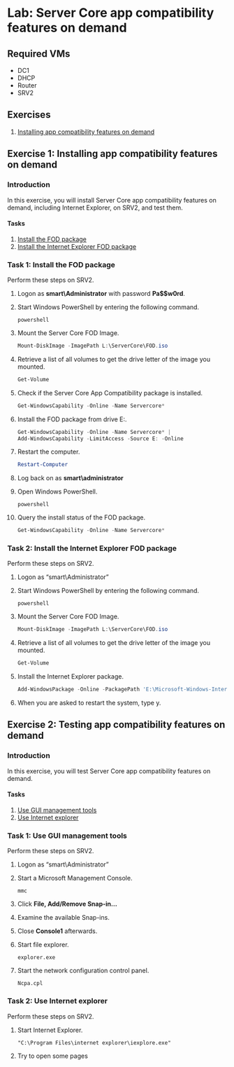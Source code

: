 # Lab: Server Core app compatibility features on demand

## Required VMs

* DC1
* DHCP
* Router
* SRV2

## Exercises

1. [Installing app compatibility features on demand](#exercise-1-installing-app-compatibility-features-on-demand)

## Exercise 1: Installing app compatibility features on demand

### Introduction

In this exercise, you will install Server Core app compatibility features on demand, including Internet Explorer, on SRV2, and test them.

#### Tasks

1. [Install the FOD package](#task-1-install-the-fod-package)
1. [Install the Internet Explorer FOD package](#task-2-install-the-internet-explorer-fod-package)

### Task 1: Install the FOD package

Perform these steps on SRV2.

1. Logon as **smart\Administrator** with password **Pa$$w0rd**.
1. Start Windows PowerShell by entering the following command.

   ````shell
   powershell
   ````

1. Mount the Server Core FOD Image.

   ````powershell
   Mount-DiskImage -ImagePath L:\ServerCore\FOD.iso
   ````

1. Retrieve a list of all volumes to get the drive letter of the image you mounted.

   ````powershell
   Get-Volume
   ````

1. Check if the Server Core App Compatibility package is installed.

   ````powershell
   Get-WindowsCapability -Online -Name Servercore*
   ````

1. Install the FOD package from drive E:.

   ````powershell
   Get-WindowsCapability -Online -Name Servercore* |
   Add-WindowsCapability -LimitAccess -Source E: -Online 
   ````

1. Restart the computer.

   ````powershell
   Restart-Computer 
   ````

1. Log back on as **smart\administrator**
1. Open Windows PowerShell.

   ````shell
   powershell
   ````

1. Query the install status of the FOD package.

   ````powershell
   Get-WindowsCapability -Online -Name Servercore*
   ````

### Task 2: Install the Internet Explorer FOD package

Perform these steps on SRV2.

1. Logon as “smart\Administrator”
1. Start Windows PowerShell by entering the following command.

   ````shell
   powershell
   ````

1. Mount the Server Core FOD Image.

   ````powershell
   Mount-DiskImage -ImagePath L:\ServerCore\FOD.iso
   ````

1. Retrieve a list of all volumes to get the drive letter of the image you mounted.

   ````powershell
   Get-Volume
   ````

1. Install the Internet Explorer package.

   ````powershell
   Add-WindowsPackage -Online -PackagePath 'E:\Microsoft-Windows-InternetExplorer-Optional-Package~31bf3856ad364e35~amd64~~.cab'
   ````

1. When you are asked to restart the system, type y.

## Exercise 2: Testing app compatibility features on demand

### Introduction

In this exercise, you will test Server Core app compatibility features on demand.

#### Tasks

1. [Use GUI management tools](#task-1-use-gui-management-tools)
1. [Use Internet explorer](#task-2-use-internet-explorer)

### Task 1:  Use GUI management tools

Perform these steps on SRV2.

1. Logon as “smart\Administrator”
1. Start a Microsoft Management Console.

   ````shell
   mmc
   ````

1. Click **File, Add/Remove Snap-in…**
1. Examine the available Snap-ins.
1. Close **Console1** afterwards.
1. Start file explorer.

   ````shell
   explorer.exe
   ````

1. Start the network configuration control panel.

   ````shell
   Ncpa.cpl
   ````

### Task 2:  Use Internet explorer

Perform these steps on SRV2.

1. Start Internet Explorer.

   ````shell
   "C:\Program Files\internet explorer\iexplore.exe"
   ````

1. Try to open some pages

